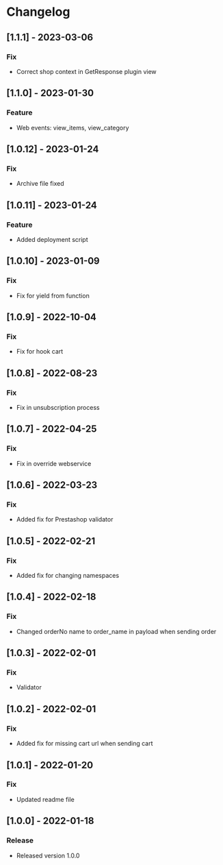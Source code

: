# Changelog

## [1.1.1] - 2023-03-06
### Fix
- Correct shop context in GetResponse plugin view

## [1.1.0] - 2023-01-30
### Feature
- Web events: view_items, view_category

## [1.0.12] - 2023-01-24
### Fix
- Archive file fixed

## [1.0.11] - 2023-01-24
### Feature
- Added deployment script

## [1.0.10] - 2023-01-09
### Fix
- Fix for yield from function

## [1.0.9] - 2022-10-04
### Fix
- Fix for hook cart
 
## [1.0.8] - 2022-08-23
### Fix
- Fix in unsubscription process

## [1.0.7] - 2022-04-25
### Fix
- Fix in override webservice

## [1.0.6] - 2022-03-23
### Fix
- Added fix for Prestashop validator

## [1.0.5] - 2022-02-21
### Fix
- Added fix for changing namespaces

## [1.0.4] - 2022-02-18
### Fix
- Changed orderNo name to order_name in payload when sending order

## [1.0.3] - 2022-02-01
### Fix
- Validator

## [1.0.2] - 2022-02-01
### Fix
- Added fix for missing cart url when sending cart

## [1.0.1] - 2022-01-20
### Fix
- Updated readme file

## [1.0.0] - 2022-01-18
### Release
- Released version 1.0.0